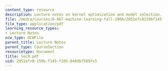 ```yaml
---
content_type: resource
description: Lecture notes on kernel optimization and model selection.
file: /media/courses/6-867-machine-learning-fall-2006/2051efc0159bf145f2050469b7589fc5_lec9.pdf
file_type: application/pdf
learning_resource_types:
- Lecture Notes
ocw_type: OCWFile
parent_title: Lecture Notes
parent_type: CourseSection
resourcetype: Document
title: lec9.pdf
uid: 2051efc0-159b-f145-f205-0469b7589fc5
---
```

